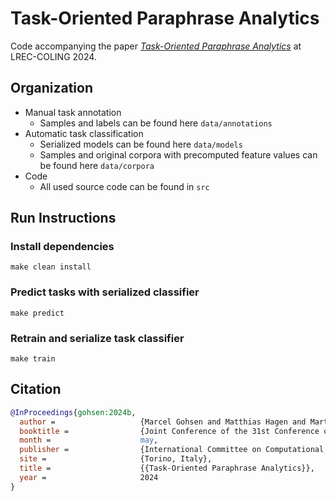 # Task-Oriented Paraphrase Analytics

Code accompanying the paper [*Task-Oriented Paraphrase Analytics*](https://downloads.webis.de/publications/papers/gohsen_2024b.pdf) at LREC-COLING 2024.

## Organization

* Manual task annotation 
  * Samples and labels can be found here `data/annotations`
* Automatic task classification
  * Serialized models can be found here `data/models`
  * Samples and original corpora with precomputed feature values can be found here `data/corpora`
* Code
  * All used source code can be found in `src`

## Run Instructions

### Install dependencies

```shell
make clean install
```

### Predict tasks with serialized classifier 
```shell
make predict
```

### Retrain and serialize task classifier
```shell
make train
```

## Citation

```bibtex
@InProceedings{gohsen:2024b,
  author =                   {Marcel Gohsen and Matthias Hagen and Martin Potthast and Benno Stein},
  booktitle =                {Joint Conference of the 31st Conference on Computational Linguistics and 16th Conference on Language Resources and Evaluation (LREC-COLING 2024)},
  month =                    may,
  publisher =                {International Committee on Computational Linguistics},
  site =                     {Torino, Italy},
  title =                    {{Task-Oriented Paraphrase Analytics}},
  year =                     2024
}
```